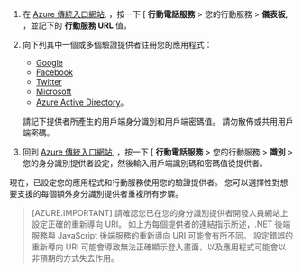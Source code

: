 
1. 在 [Azure 傳統入口網站](https://manage.windowsazure.com/), ，按一下 [ **行動電話服務** > 您的行動服務 > **儀表板**, ，並記下的 **行動服務 URL** 值。

2. 向下列其中一個或多個驗證提供者註冊您的應用程式：
   * [Google](mobile-services-how-to-register-google-authentication.md)
   * [Facebook](mobile-services-how-to-register-facebook-authentication.md)
   * [Twitter](mobile-services-how-to-register-twitter-authentication.md)
   * [Microsoft](mobile-services-how-to-register-microsoft-authentication.md)
   * [Azure Active Directory](mobile-services-how-to-register-active-directory-authentication.md)。 
   
    請記下提供者所產生的用戶端身分識別和用戶端密碼值。 請勿散佈或共用用戶端密碼。

3. 回到 [Azure 傳統入口網站](https://manage.windowsazure.com/), ，按一下 [ **行動電話服務** > 您的行動服務 > **識別** > 您的身分識別提供者設定，然後輸入用戶端識別碼和密碼值從提供者。 
 
現在，已設定您的應用程式和行動服務使用您的驗證提供者。 您可以選擇性對想要支援的每個額外身分識別提供者重複所有步驟。

> [AZURE.IMPORTANT] 請確認您已在您的身分識別提供者開發人員網站上設定正確的重新導向 URI。 如上方每個提供者的連結指示所述，.NET 後端服務與 JavaScript 後端服務的重新導向 URI 可能會有所不同。 設定錯誤的重新導向 URI 可能會導致無法正確顯示登入畫面，以及應用程式可能會以非預期的方式失去作用。


